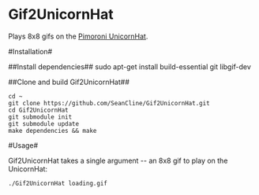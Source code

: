 Gif2UnicornHat
==============

Plays 8x8 gifs on the [Pimoroni UnicornHat](http://shop.pimoroni.com/products/unicorn-hat).

#Installation#

##Install dependencies##
	sudo apt-get install build-essential git libgif-dev

##Clone and build Gif2UnicornHat##

	cd ~
	git clone https://github.com/SeanCline/Gif2UnicornHat.git
	cd Gif2UnicornHat
	git submodule init
	git submodule update
	make dependencies && make


#Usage#
	
Gif2UnicornHat takes a single argument -- an 8x8 gif to play on the UnicornHat:

	./Gif2UnicornHat loading.gif
